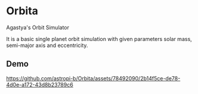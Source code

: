 # Orbita
Agastya's Orbit Simulator

It is a basic single planet orbit simulation with given parameters  solar mass, semi-major axis and eccentricity.

## Demo

https://github.com/astropi-b/Orbita/assets/78492090/2b14f5ce-de78-4d0e-a172-43d8b23789c6

